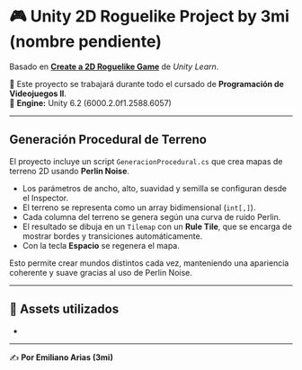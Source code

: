 # 🎮 Unity 2D Roguelike Project by 3mi (nombre pendiente)

Basado en **[Create a 2D Roguelike Game](https://learn.unity.com/project/2d-roguelike-tutorial)** de *Unity Learn*.

📌 Este proyecto se trabajará durante todo el cursado de **Programación de Videojuegos II**.  
🔧 **Engine:** Unity 6.2 (6000.2.0f1.2588.6057)

---

## Generación Procedural de Terreno

El proyecto incluye un script `GeneracionProcedural.cs` que crea mapas de terreno 2D usando **Perlin Noise**.

- Los parámetros de ancho, alto, suavidad y semilla se configuran desde el Inspector.
- El terreno se representa como un array bidimensional (`int[,]`).
- Cada columna del terreno se genera según una curva de ruido Perlin.
- El resultado se dibuja en un `Tilemap` con un **Rule Tile**, que se encarga de mostrar bordes y transiciones automáticamente.
- Con la tecla **Espacio** se regenera el mapa.

Esto permite crear mundos distintos cada vez, manteniendo una apariencia coherente y suave gracias al uso de Perlin Noise.

---

## 📂 Assets utilizados
- 

---

✍️ **Por Emiliano Arias (3mi)**
